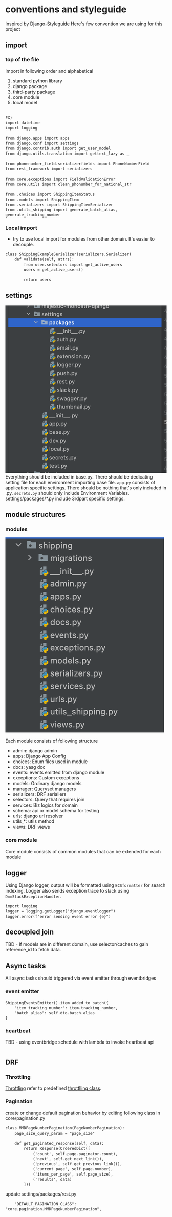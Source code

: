# conventions and styleguide
Inspired by [Django-Styleguide](https://github.com/HackSoftware/Django-Styleguide)
Here's few convention we are using for this project

## import
### top of the file
Import in following order and alphabetical
1. standard python library
2. django package
3. third-party package
4. core module
5. local model

```

EX)
import datetime
import logging

from django.apps import apps
from django.conf import settings
from django.contrib.auth import get_user_model
from django.utils.translation import gettext_lazy as _

from phonenumber_field.serializerfields import PhoneNumberField
from rest_framework import serializers

from core.exceptions import FieldValidationError
from core.utils import clean_phonumber_for_national_str

from .choices import ShippingItemStatus
from .models import ShippingItem
from .serializers import ShippingItemSerializer
from .utils_shipping import generate_batch_alias, generate_tracking_number

```
### Local import
- try to use local import for modules from other domain. It's easier to decouple.
```
class ShippingExampleSerializer(serializers.Serializer)
    def validate(self, attrs):
        from user.selectors import get_active_users
        users = get_active_users()

        return users
```

## settings
![setting_structure](images/settings.png)
Everything should be included in base.py.
There should be dedicating setting file for each environment importing base file.
`app.py` consists of application specific settings.
There should be nothing that's only included in <env>.py.
`secrets.py` should only include Environment Variables.
settings/packages/*.py include 3rdpart specific settings.

## module structures
### modules
![moduel_structure](images/module_structure.png)

Each module consists of following structure
- admin: django admin
- apps: Django App Config
- choices: Enum files used in module
- docs: yasg doc
- events: events emitted from django module
- exceptions: Custom exceptions
- models: Ordinary django models
- manager: Queryset managers
- serializers: DRF serialiers
- selectors: Query that requires join
- services: Biz logics for domain
- schema: api or model schema for testing
- urls: django url resolver
- utils_*: utils method
- views: DRF views

### core module
Core module consists of common modules that can be extended for each module

## logger
Using Django logger, output will be formatted using `ECSformatter` for search indexing.
Logger also sends exception trace to slack using `DmmSlackExceptionHandler`.
```
import logging
logger = logging.getLogger("django.eventlogger")
logger.error(f"error sending event error {e}")

```


## decoupled join
TBD - If models are in different domain, use selector/caches to gain reference_id to fetch data.

## Async tasks
All async tasks should triggered via event emitter through eventbridges
### event emitter
```
ShippingEventsEmitter().item_added_to_batch({
    "item_tracking_number": item.tracking_number,
    "batch_alias": self.dto.batch.alias
}
```
### heartbeat
TBD - using eventbridge schedule with lambda to invoke heartbeat api
```
```
## DRF
### Throttling
[Throttling](https://www.django-rest-framework.org/api-guide/throttling/)
refer to predefined [throttlling class](majestic-monolith-django/core/throttling.py).

### Pagination

create or change default pagination behavior by editing following class
in core/pagination.py
```
class MMDPageNumberPagination(PageNumberPagination):
    page_size_query_param = "page_size"

    def get_paginated_response(self, data):
        return Response(OrderedDict([
            ('count', self.page.paginator.count),
            ('next', self.get_next_link()),
            ('previous', self.get_previous_link()),
            ('current_page', self.page.number),
            ('items_per_page', self.page_size),
            ('results', data)
        ]))
```
update settings/packages/rest.py
```
    "DEFAULT_PAGINATION_CLASS": "core.pagination.MMDPageNumberPagination",

```
